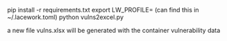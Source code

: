 pip install -r requirements.txt
export LW_PROFILE=<your lacework profile> (can find this in ~/.lacework.toml)
python vulns2excel.py

a new file vulns.xlsx will be generated with the container vulnerability data
